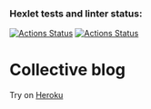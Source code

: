 ### Hexlet tests and linter status:
[![Actions Status](https://github.com/kanigreg/rails-project-64/workflows/hexlet-check/badge.svg)](https://github.com/kanigreg/rails-project-64/actions)
[![Actions Status](https://github.com/kanigreg/rails-project-64/workflows/CI/badge.svg)](https://github.com/kanigreg/rails-project-64/actions)

# Collective blog

Try on [Heroku](https://kanigreg-collective-blog.herokuapp.com)
